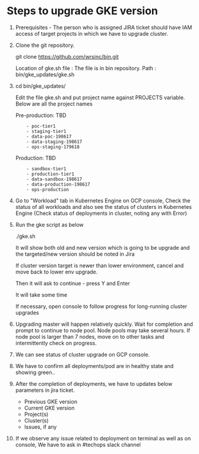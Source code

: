 # Steps to upgrade GKE version


1. Prerequisites - The person who is assigned JIRA ticket should have IAM access of target projects in which we have to upgrade cluster.



2. Clone the git repository. 
	  
	  git clone https://github.com/wrsinc/bin.git
      
	  Location of gke.sh file : The file is in bin repository. Path : bin/gke_updates/gke.sh
	


3. cd bin/gke_updates/
	 
	  Edit the file gke.sh and put project name against PROJECTS variable. Below are all the project names

	Pre-production: TBD
       
	       - poc-tier1
           - staging-tier1
           - data-poc-198617
           - data-staging-198617
           - ops-staging-179618
      
    Production: TBD
       
	       - sandbox-tier1
           - production-tier1
           - data-sandbox-198617
           - data-production-198617
           - ops-production

	   

4. Go to "Workload" tab in Kubernetes Engine on GCP console, Check the status of all workloads and also see the status of clusters in Kubernetes Engine (Check status of deployments   in cluster, noting any with Error) 



5. Run the gke script as below
   
      ./gke.sh
   
      It will show both old and new version which is going to be upgrade and the targeted/new version should be noted in Jira

      If cluster version target is newer than lower environment, cancel and move back to lower env upgrade.
	  
	  Then it will ask to continue - press Y and Enter
   
      It will take some time   
   
      If necessary, open console to follow progress for long-running cluster upgrades



6. Upgrading master will happen relatively quickly. Wait for completion and prompt to continue to node pool. Node pools may take several hours. If node pool is larger than 7 nodes, move on to other tasks and intermittently check on progress.



7. We can see status of cluster upgrade on GCP console.     



8. We have to confirm all deployments/pod are in healthy state and showing green..



9. After the completion of deployments, we have to updates below parameters in jira ticket.

      - Previous GKE version
      - Current GKE version
      - Project(s)
      - Cluster(s)
      - Issues, if any

	  

10. If we observe any issue related to deployment on terminal as well as on console, We have to ask in #techops slack channel  
